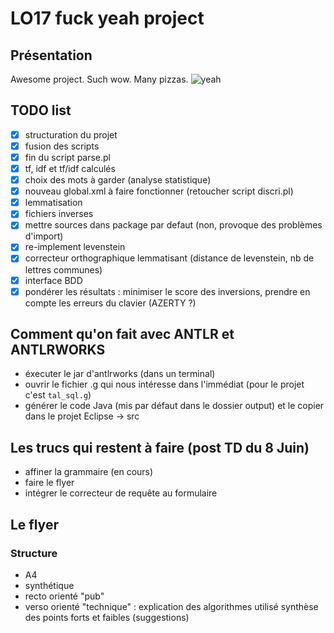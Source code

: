 # LO17 fuck yeah project

## Présentation
Awesome project. Such wow. Many pizzas.
![yeah](http://i.giphy.com/wWdA3Z9n3qWMU.gif)

## TODO list
- [x] structuration du projet
- [x] fusion des scripts
- [x] fin du script parse.pl
- [x] tf, idf et tf/idf calculés
- [x] choix des mots à garder (analyse statistique)
- [x] nouveau global.xml à faire fonctionner (retoucher script discri.pl)
- [x] lemmatisation
- [x] fichiers inverses
- [x] mettre sources dans package par defaut (non, provoque des problèmes d'import)
- [x] re-implement levenstein
- [x] correcteur orthographique lemmatisant (distance de levenstein, nb de lettres communes)
- [x] interface BDD
- [x] pondérer les résultats : minimiser le score des inversions, prendre en compte les erreurs du clavier (AZERTY ?)

## Comment qu'on fait avec ANTLR et ANTLRWORKS
- éxecuter le jar d'antlrworks (dans un terminal)
- ouvrir le fichier .g qui nous intéresse dans l'immédiat (pour le projet c'est `tal_sql.g`)
- générer le code Java (mis par défaut dans le dossier output) et le copier dans le projet Eclipse -> src

## Les trucs qui restent à faire (post TD du 8 Juin)
- affiner la grammaire (en cours)
- faire le flyer
- intégrer le correcteur de requête au formulaire

## Le flyer
### Structure
- A4
- synthétique
- recto orienté "pub"
- verso orienté "technique" : explication des algorithmes utilisé synthèse des points forts et faibles (suggestions)
